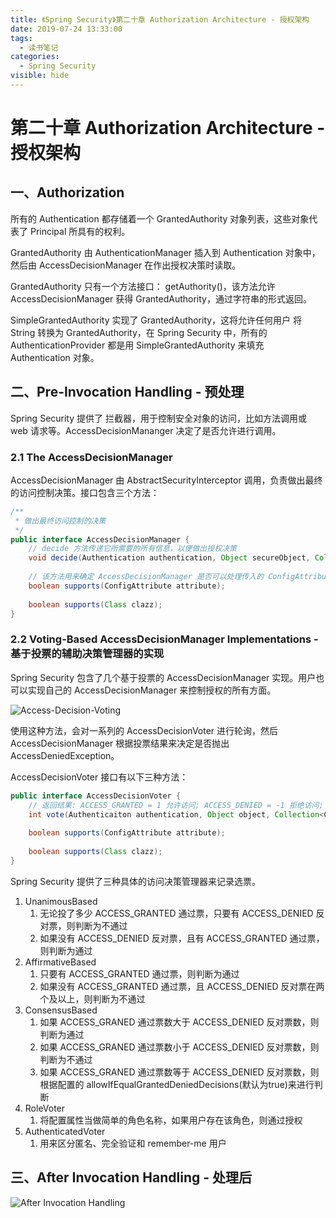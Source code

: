 ```yaml
---
title: 《Spring Security》第二十章 Authorization Architecture - 授权架构
date: 2019-07-24 13:33:00
tags: 
  - 读书笔记
categories:
  - Spring Security
visible: hide
---
```


# 第二十章 Authorization Architecture - 授权架构

## 一、Authorization

所有的 Authentication 都存储着一个 GrantedAuthority 对象列表，这些对象代表了 Principal 所具有的权利。

GrantedAuthority 由 AuthenticationManager 插入到 Authentication 对象中，然后由 AccessDecisionManager 在作出授权决策时读取。

GrantedAuthority 只有一个方法接口： getAuthority()，该方法允许 AccessDecisionManager 获得 GrantedAuthority，通过字符串的形式返回。

SimpleGrantedAuthority 实现了 GrantedAuthority，这将允许任何用户 将 String 转换为 GrantedAuthority，在 Spring Security 中，所有的 AuthenticationProvider 都是用 SimpleGrantedAuthority 来填充 Authentication 对象。

## 二、Pre-Invocation Handling - 预处理

Spring Security 提供了 拦截器，用于控制安全对象的访问，比如方法调用或 web 请求等。AccessDecisionMananger 决定了是否允许进行调用。

### 2.1 The AccessDecisionManager

AccessDecisionManager 由 AbstractSecurityInterceptor 调用，负责做出最终的访问控制决策。接口包含三个方法：

```java
/**
 * 做出最终访问控制的决策
 */
public interface AccessDecisionManager {
    // decide 方法传递它所需要的所有信息，以便做出授权决策
    void decide(Authentication authentication, Object secureObject, Collection<ConfigAttribute> attrs) throws AccessDeniedException;
    
    // 该方法用来确定 AccessDecisionManager 是否可以处理传入的 ConfigAttribute
    boolean supports(ConfigAttribute attribute);
    
    boolean supports(Class clazz);
}
```

### 2.2 Voting-Based AccessDecisionManager Implementations - 基于投票的辅助决策管理器的实现

Spring Security 包含了几个基于投票的 AccessDecisionManager 实现。用户也可以实现自己的 AccessDecisionManager 来控制授权的所有方面。

![Access-Decision-Voting](<https://docs.spring.io/spring-security/site/docs/5.0.5.RELEASE/reference/htmlsingle/images/access-decision-voting.png>)

使用这种方法，会对一系列的 AccessDecisionVoter 进行轮询，然后 AccessDecisionManager 根据投票结果来决定是否抛出 AccessDeniedException。

AccessDecisionVoter 接口有以下三种方法：

```java
public interface AccessDecisionVoter {
    // 返回结果: ACCESS_GRANTED = 1 允许访问; ACCESS_DENIED = -1 拒绝访问; ACCESS_ABSTAIN = 0 弃权;
    int vote(Authenticaiton authentication, Object object, Collection<ConfigAttribute> attrs);
    
    boolean supports(ConfigAttribute attribute);
    
    boolean supports(Class clazz);
}
```

Spring Security 提供了三种具体的访问决策管理器来记录选票。

1. UnanimousBased
   1. 无论投了多少 ACCESS_GRANTED 通过票，只要有 ACCESS_DENIED 反对票，则判断为不通过
   2. 如果没有 ACCESS_DENIED 反对票，且有 ACCESS_GRANTED 通过票，则判断为通过
2. AffirmativeBased
   1. 只要有 ACCESS_GRANTED 通过票，则判断为通过
   2. 如果没有 ACCESS_GRANTED 通过票，且 ACCESS_DENIED 反对票在两个及以上，则判断为不通过
3. ConsensusBased
   1. 如果 ACCESS_GRANED 通过票数大于 ACCESS_DENIED 反对票数，则判断为通过
   2. 如果 ACCESS_GRANED 通过票数小于 ACCESS_DENIED 反对票数，则判断为不通过
   3. 如果 ACCESS_GRANED 通过票数等于 ACCESS_DENIED 反对票数，则根据配置的 allowIfEqualGrantedDeniedDecisions(默认为true)来进行判断
4. RoleVoter
   1. 将配置属性当做简单的角色名称，如果用户存在该角色，则通过授权
5. AuthenticatedVoter
   1. 用来区分匿名、完全验证和 remember-me 用户

## 三、After Invocation Handling - 处理后

![After Invocation Handling](https://docs.spring.io/spring-security/site/docs/5.0.5.RELEASE/reference/htmlsingle/images/after-invocation.png)